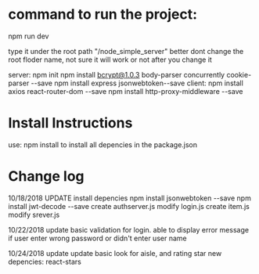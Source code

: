# command to run the project:
npm run dev

type it under the root path "/node_simple_server"
better dont change the root floder name, not sure it will work or not after you change it

server:
npm init
npm install bcrypt@1.0.3 body-parser concurrently cookie-parser --save
npm install express jsonwebtoken--save
client:
npm install axios react-router-dom --save
npm install http-proxy-middleware --save

# Install Instructions
use: npm install
to install all depencies in the package.json

# Change log
10/18/2018 UPDATE
install depencies
npm install jsonwebtoken --save
npm install jwt-decode --save
create authserver.js
modify login.js
create item.js
modify srever.js

10/22/2018 update
basic validation for login. able to display error message if user enter wrong password or didn't enter user name

10/24/2018 update
update basic look for aisle, and rating star
new depencies: react-stars
